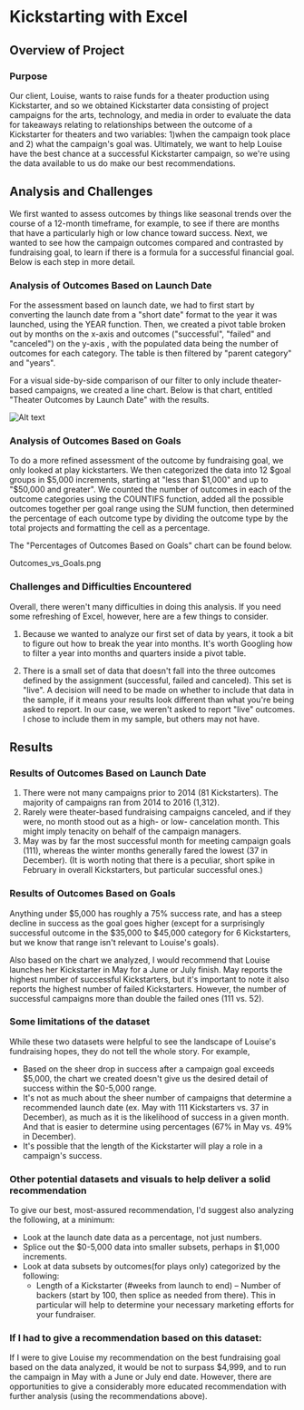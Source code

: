# Kickstarting with Excel

## Overview of Project
### Purpose
Our client, Louise, wants to raise funds for a theater production using Kickstarter, and so we obtained Kickstarter data consisting of project campaigns for the arts, technology, and media in order to evaluate the data for takeaways relating to relationships between the outcome of a Kickstarter for theaters and two variables: 1)when the campaign took place and 2) what the campaign's goal was. Ultimately, we want to help Louise have the best chance at a successful Kickstarter campaign, so we're using the data available to us do make our best recommendations.


## Analysis and Challenges
We first wanted to assess outcomes by things like seasonal trends over the course of a 12-month timeframe, for example, to see if there are months that have a particularly high or low chance toward success. Next, we wanted to see how the campaign outcomes compared and contrasted by fundraising goal, to learn if there is a formula for a successful financial goal. Below is each step in more detail.


### Analysis of Outcomes Based on Launch Date
For the assessment based on launch date, we had to first start by converting the launch date from a "short date" format to the year it was launched, using the YEAR function. Then, we created a pivot table broken out by months on the x-axis and outcomes ("successful", "failed" and "canceled") on the y-axis , with the populated data being the number of outcomes for each category. The table is then filtered by "parent category" and "years". 

For a visual side-by-side comparison of our filter to only include theater-based campaigns, we created a line chart. Below is that chart, entitled "Theater Outcomes by Launch Date" with the results.

![Alt text](https://github.com/andeevosters/kickstarter-analysis/"Theater_Outcomes_vs_Launch.png")

### Analysis of Outcomes Based on Goals
To do a more refined assessment of the outcome by fundraising goal, we only looked at play kickstarters. We then categorized the data into 12 $goal groups in $5,000 increments, starting at "less than $1,000" and up to "$50,000 and greater". We counted the number of outcomes in each of the outcome categories using the COUNTIFS function, added all the possible outcomes together per goal range using the SUM function, then determined the percentage of each outcome type by dividing the outcome type by the total projects and formatting the cell as a percentage.

The "Percentages of Outcomes Based on Goals" chart can be found below.

Outcomes_vs_Goals.png

### Challenges and Difficulties Encountered
Overall, there weren't many difficulties in doing this analysis. If you need some refreshing of Excel, however, here are a few things to consider.
1. Because we wanted to analyze our first set of data by years, it took a bit to figure out how to break the year into months. It's worth Googling how to filter a year into months and quarters inside a pivot table.

2. There is a small set of data that doesn't fall into the three outcomes defined by the assignment (successful, failed and canceled). This set is "live". A decision will need to be made on whether to include that data in the sample, if it means your results look different than what you're being asked to report. In our case, we weren't asked to report "live" outcomes. I chose to include them in my sample, but others may not have.

## Results
### Results of Outcomes Based on Launch Date
1. There were not many campaigns prior to 2014 (81 Kickstarters). The majority of campaigns ran from 2014 to 2016 (1,312).
2. Rarely were theater-based fundraising campaigns canceled, and if they were, no month stood out as a high- or low- cancelation month. This might imply tenacity on behalf of the campaign managers.
3. May was by far the most successful month for meeting campaign goals (111), whereas the winter months generally fared the lowest (37 in December). (It is worth noting that there is a peculiar, short spike in February in overall Kickstarters, but particular successful ones.)

### Results of Outcomes Based on Goals
Anything under $5,000 has roughly a 75% success rate, and has a steep decline in success as the goal goes higher (except for a surprisingly successful outcome in the $35,000 to $45,000 category for 6 Kickstarters, but we know that range isn't relevant to Louise's goals).

Also based on the chart we analyzed, I would recommend that Louise launches her Kickstarter in May for a June or July finish. May reports the highest number of successful Kickstarters, but it's important to note it also reports the highest number of failed Kickstarters. However, the number of successful campaigns more than double the failed ones (111 vs. 52). 

### Some limitations of the dataset
While these two datasets were helpful to see the landscape of Louise's fundraising hopes, they do not tell the whole story. For example,
- Based on the sheer drop in success after a campaign goal exceeds $5,000, the chart we created doesn't give us the desired detail of success within the $0-5,000 range.
- It's not as much about the sheer number of campaigns that determine a recommended launch date (ex. May with 111 Kickstarters vs. 37 in December), as much as it is the likelihood of success in a given month. And that is easier to determine using percentages (67% in May vs. 49% in December).
- It's possible that the length of the Kickstarter will play a role in a campaign's success.

### Other potential datasets and visuals to help deliver a solid recommendation
To give our best, most-assured recommendation, I'd suggest also analyzing the following, at a minimum:
- Look at the launch date data as a percentage, not just numbers.
- Splice out the $0-5,000 data into smaller subsets, perhaps in $1,000 increments.
- Look at data subsets by outcomes(for plays only) categorized by the following:
   - Length of a Kickstarter (#weeks from launch to end)
   – Number of backers (start by 100, then splice as needed from there). This in particular will help to determine your necessary marketing efforts for your fundraiser.

### If I had to give a recommendation based on this dataset:
If I were to give Louise my recommendation on the best fundraising goal based on the data analyzed, it would be not to surpass $4,999, and to run the campaign in May with a June or July end date. However, there are opportunities to give a considerably more educated recommendation with further analysis (using the recommendations above).
